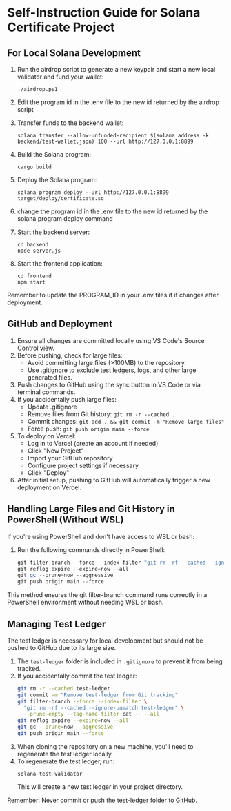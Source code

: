 # Self-Instruction Guide for Solana Certificate Project

## For Local Solana Development

1. Run the airdrop script to generate a new keypair and start a new local validator and fund your wallet:
   ```
   ./airdrop.ps1
   ```
2. Edit the program id in the .env file to the new id returned by the airdrop script

2. Transfer funds to the backend wallet:
   ```
   solana transfer --allow-unfunded-recipient $(solana address -k backend/test-wallet.json) 100 --url http://127.0.0.1:8899
   ```

3. Build the Solana program:
   ```
   cargo build
   ```

4. Deploy the Solana program:
   ```
   solana program deploy --url http://127.0.0.1:8899 target/deploy/certificate.so
   ```
5. change the program id in the .env file to the new id returned by the solana program deploy command

5. Start the backend server:
   ```
   cd backend
   node server.js
   ```

6. Start the frontend application:
   ```
   cd frontend
   npm start
   ```

Remember to update the PROGRAM_ID in your .env files if it changes after deployment.

## GitHub and Deployment

1. Ensure all changes are committed locally using VS Code's Source Control view.
2. Before pushing, check for large files:
   - Avoid committing large files (>100MB) to the repository.
   - Use .gitignore to exclude test ledgers, logs, and other large generated files.
3. Push changes to GitHub using the sync button in VS Code or via terminal commands.
4. If you accidentally push large files:
   - Update .gitignore
   - Remove files from Git history: `git rm -r --cached .`
   - Commit changes: `git add . && git commit -m "Remove large files"`
   - Force push: `git push origin main --force`
5. To deploy on Vercel:
   - Log in to Vercel (create an account if needed)
   - Click "New Project"
   - Import your GitHub repository
   - Configure project settings if necessary
   - Click "Deploy"
6. After initial setup, pushing to GitHub will automatically trigger a new deployment on Vercel.

## Handling Large Files and Git History in PowerShell (Without WSL)

If you're using PowerShell and don't have access to WSL or bash:

1. Run the following commands directly in PowerShell:

   ```powershell
   git filter-branch --force --index-filter "git rm -rf --cached --ignore-unmatch test-ledger" --prune-empty --tag-name-filter cat -- --all
   git reflog expire --expire=now --all
   git gc --prune=now --aggressive
   git push origin main --force
   ```

This method ensures the git filter-branch command runs correctly in a PowerShell environment without needing WSL or bash.

## Managing Test Ledger

The test ledger is necessary for local development but should not be pushed to GitHub due to its large size.

1. The `test-ledger` folder is included in `.gitignore` to prevent it from being tracked.
2. If you accidentally commit the test ledger:
   ```bash
   git rm -r --cached test-ledger
   git commit -m "Remove test-ledger from Git tracking"
   git filter-branch --force --index-filter \
     "git rm -rf --cached --ignore-unmatch test-ledger" \
     --prune-empty --tag-name-filter cat -- --all
   git reflog expire --expire=now --all
   git gc --prune=now --aggressive
   git push origin main --force
   ```
3. When cloning the repository on a new machine, you'll need to regenerate the test ledger locally.
4. To regenerate the test ledger, run:
   ```
   solana-test-validator
   ```
   This will create a new test ledger in your project directory.

Remember: Never commit or push the test-ledger folder to GitHub.